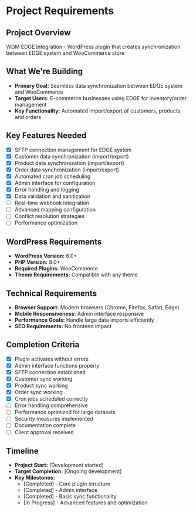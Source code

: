 # Project Requirements

## Project Overview
WDM EDGE Integration - WordPress plugin that creates synchronization between EDGE system and WooCommerce store

## What We're Building
- **Primary Goal:** Seamless data synchronization between EDGE system and WooCommerce
- **Target Users:** E-commerce businesses using EDGE for inventory/order management
- **Key Functionality:** Automated import/export of customers, products, and orders

## Key Features Needed
- [x] SFTP connection management for EDGE system
- [x] Customer data synchronization (import/export)
- [x] Product data synchronization (import/export)
- [x] Order data synchronization (import/export)
- [x] Automated cron job scheduling
- [x] Admin interface for configuration
- [x] Error handling and logging
- [x] Data validation and sanitization
- [ ] Real-time webhook integration
- [ ] Advanced mapping configuration
- [ ] Conflict resolution strategies
- [ ] Performance optimization

## WordPress Requirements
- **WordPress Version:** 6.0+
- **PHP Version:** 8.0+
- **Required Plugins:** WooCommerce
- **Theme Requirements:** Compatible with any theme

## Technical Requirements
- **Browser Support:** Modern browsers (Chrome, Firefox, Safari, Edge)
- **Mobile Responsiveness:** Admin interface responsive
- **Performance Goals:** Handle large data imports efficiently
- **SEO Requirements:** No frontend impact

## Completion Criteria
- [x] Plugin activates without errors
- [x] Admin interface functions properly
- [x] SFTP connection established
- [x] Customer sync working
- [x] Product sync working
- [x] Order sync working
- [x] Cron jobs scheduled correctly
- [ ] Error handling comprehensive
- [ ] Performance optimized for large datasets
- [ ] Security measures implemented
- [ ] Documentation complete
- [ ] Client approval received

## Timeline
- **Project Start:** [Development started]
- **Target Completion:** [Ongoing development]
- **Key Milestones:**
  - [Completed] - Core plugin structure
  - [Completed] - Admin interface
  - [Completed] - Basic sync functionality
  - [In Progress] - Advanced features and optimization 